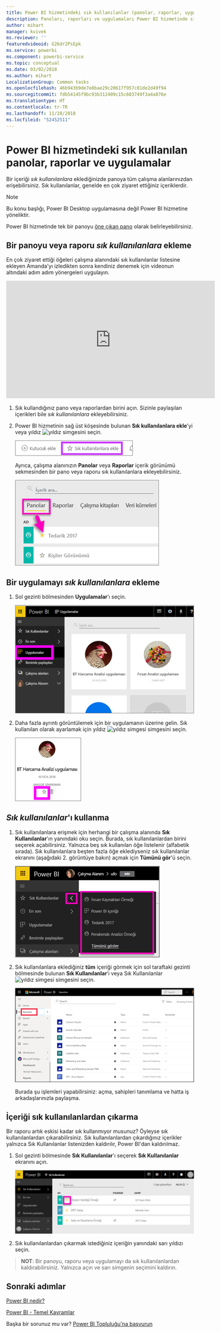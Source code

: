 ```yaml
---
title: Power BI hizmetindeki sık kullanılanlar (panolar, raporlar, uygulamalar)
description: Panoları, raporları ve uygulamaları Power BI hizmetinde sık kullanılanlara eklemeye ilişkin belge
author: mihart
manager: kvivek
ms.reviewer: ''
featuredvideoid: G26dr2PsEpk
ms.service: powerbi
ms.component: powerbi-service
ms.topic: conceptual
ms.date: 03/02/2018
ms.author: mihart
LocalizationGroup: Common tasks
ms.openlocfilehash: 46b943b9de7e8bae29c20617f957c81de2d49f94
ms.sourcegitcommit: fdb54145f9bc93b312409c15c603749f3a4a876e
ms.translationtype: HT
ms.contentlocale: tr-TR
ms.lasthandoff: 11/28/2018
ms.locfileid: "52452511"
---
```

# <a name="favorite-dashboards-reports-and-apps-in-power-bi-service"></a>Power BI hizmetindeki sık kullanılan panolar, raporlar ve uygulamalar
Bir içeriği *sık kullanılanlara* eklediğinizde panoya tüm çalışma alanlarınızdan erişebilirsiniz.  Sık kullanılanlar, genelde en çok ziyaret ettiğiniz içeriklerdir.

> [!NOTE]
> Bu konu başlığı, Power BI Desktop uygulamasına değil Power BI hizmetine yöneliktir.
> 
> 

Power BI hizmetinde tek bir panoyu [öne çıkan pano](end-user-featured.md) olarak belirleyebilirsiniz.

## <a name="add-a-dashboard-or-report-as-a-favorite"></a>Bir panoyu veya raporu *sık kullanılanlara* ekleme
En çok ziyaret ettiği öğeleri çalışma alanındaki sık kullanılanlar listesine ekleyen Amanda'yı izledikten sonra kendiniz denemek için videonun altındaki adım adım yönergeleri uygulayın.

<iframe width="560" height="315" src="https://www.youtube.com/embed/G26dr2PsEpk" frameborder="0" allowfullscreen></iframe>


1. Sık kullandığınız pano veya raporlardan birini açın. Sizinle paylaşılan içerikleri bile *sık kullanılanlara* ekleyebilirsiniz.
2. Power BI hizmetinin sağ üst köşesinde bulunan **Sık kullanılanlara ekle**’yi veya yıldız ![yıldız](./media/end-user-favorite/power-bi-favorite-icon.png) simgesini seçin.
   
   ![Sık kullanılan simgesi](./media/end-user-favorite/powerbi-dashboard-favorite.png)
   
   Ayrıca, çalışma alanınızın **Panolar** veya **Raporlar** içerik görünümü sekmesinden bir pano veya raporu sık kullanılanlara ekleyebilirsiniz.
   
   ![Sarı yıldızın bulunduğu pano sekmesi](./media/end-user-favorite/power-bi-dashboard-favorite.png)

## <a name="add-an-app-as-a-favorite"></a>Bir uygulamayı *sık kullanılanlara* ekleme

1. Sol gezinti bölmesinden **Uygulamalar**’ı seçin.

   ![pano](./media/end-user-favorite/power-bi-favorite-apps.png)

2. Daha fazla ayrıntı görüntülemek için bir uygulamanın üzerine gelin.  Sık kullanılan olarak ayarlamak için yıldız ![yıldız simgesi](./media/end-user-favorite/power-bi-favorite-icon.png)  simgesini seçin.
   
   ![uygulamanın üzerine gelme](./media/end-user-favorite/power-bi-favorite-app.png)

## <a name="working-with-favorites"></a>*Sık kullanılanlar*'ı kullanma
1. Sık kullanılanlara erişmek için herhangi bir çalışma alanında **Sık Kullanılanlar**'ın yanındaki oku seçin.  Burada, sık kullanılanlardan birini seçerek açabilirsiniz. Yalnızca beş sık kullanılan öğe listelenir (alfabetik sırada). Sık kullanılanlara beşten fazla öğe eklediyseniz sık kullanılanlar ekranını (aşağıdaki 2. görüntüye bakın) açmak için **Tümünü gör**'ü seçin. 
   
   ![Sık kullanılanlar açılır öğesi](./media/end-user-favorite/power-bi-favorite-flyout-new.png)
2. Sık kullanılanlara eklediğiniz **tüm** içeriği görmek için sol taraftaki gezinti bölmesinde bulunan **Sık Kullanılanlar**’ı veya Sık Kullanılanlar ![yıldız simgesi](./media/end-user-favorite/power-bi-favorites-icon.png) simgesini seçin.  
   
    ![sık kullanılan penceresi](./media/end-user-favorite/power-bi-favorites-screen.png)
   
   Burada şu işlemleri yapabilirsiniz: açma, sahipleri tanımlama ve hatta iş arkadaşlarınızla paylaşma.

## <a name="unfavorite-content"></a>İçeriği sık kullanılanlardan çıkarma
Bir raporu artık eskisi kadar sık kullanmıyor musunuz?  Öyleyse sık kullanılanlardan çıkarabilirsiniz. Sık kullanılanlardan çıkardığınız içerikler yalnızca Sık Kullanılanlar listenizden kaldırılır, Power BI'dan kaldırılmaz.

1. Sol gezinti bölmesinde **Sık Kullanılanlar**'ı seçerek **Sık Kullanılanlar** ekranını açın.
   
   ![Sık Kullanılanlar ekranı](./media/end-user-favorite/power-bi-unfavorites-screen.png)
2. Sık kullanılanlardan çıkarmak istediğiniz içeriğin yanındaki sarı yıldızı seçin.

> **NOT**: Bir panoyu, raporu veya uygulamayı da sık kullanılanlardan kaldırabilirsiniz. Yalnızca açın ve sarı simgenin seçimini kaldırın.   
> 
> 

## <a name="next-steps"></a>Sonraki adımlar
[Power BI nedir?](../power-bi-overview.md)

[Power BI - Temel Kavramlar](end-user-basic-concepts.md)

Başka bir sorunuz mu var? [Power BI Topluluğu'na başvurun](http://community.powerbi.com/)

